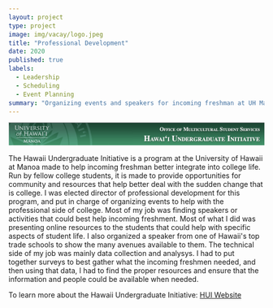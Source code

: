 ```yaml
---
layout: project
type: project
image: img/vacay/logo.jpeg
title: "Professional Development"
date: 2020
published: true
labels:
  - Leadership
  - Scheduling
  - Event Planning
summary: "Organizing events and speakers for incoming freshman at UH Manoa"
---
```


<img class="img-fluid" src="../img/vacay/header.png">

The Hawaii Undergraduate Initiative is a program at the University of Hawaii at Manoa made to help incoming freshman better integrate into college life. Run by fellow college students, it is made to provide opportunities for community and resources that help better deal with the sudden change that is college. I was elected director of professional development for this program, and put in charge of organizing events to help with the professional side of college.
Most of my job was finding speakers or activities that could best help incoming freshment. Most of what I did was presenting online resources to the students that could help with specific aspects of student life. I also organized a speaker from one of Hawaii's top trade schools to show the many avenues available to them.
The technical side of my job was mainly data collection and analysys. I had to put together surveys to best gather what the incoming freshmen needed, and then using that data, I had to find the proper resources and ensure that the information and people could be available when needed. 
 
To learn more about the Hawaii Undergraduate Initiative: <a href="http://www.manoa.hawaii.edu/omsshui//">HUI Website</a>
